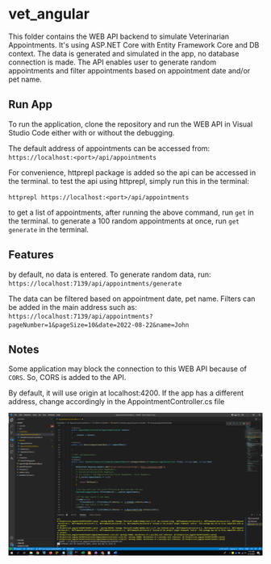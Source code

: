 # vet_angular

This folder contains the WEB API backend to simulate Veterinarian Appointments. It's using ASP.NET Core with Entity Framework Core and DB context.
The data is generated and simulated in the app, no database connection is made.
The API enables user to generate random appointments and filter appointments based on appointment date and/or pet name.

## Run App

To run the application, clone the repository and run the WEB API in Visual Studio Code either with or without the debugging.

The default address of appointments can be accessed from:
`https://localhost:<port>/api/appointments`

For convenience, httprepl package is added so the api can be accessed in the terminal. to test the api using httprepl, simply run this in the terminal:

`httprepl https://localhost:<port>/api/appointments`

to get a list of appointments, after running the above command, run `get` in the terminal.
to generate a 100 random appointments at once, run `get generate` in the terminal.

## Features

by default, no data is entered. To generate random data, run:
`https://localhost:7139/api/appointments/generate`

The data can be filtered based on appointment date, pet name. Filters can be added in the main address such as:
`https://localhost:7139/api/appointments?pageNumber=1&pageSize=10&date=2022-08-22&name=John`

## Notes

Some application may block the connection to this WEB API because of `CORS`. So, CORS is added to the API.

By default, it will use origin at localhost:4200. If the app has a different address, change accordingly in the AppointmentController.cs file

![Alt text](https://github.com/FaisZ/vet_angular/blob/fbb6e5e83e9ac48bc61492876146b35859e512a6/Images/Picture1.png)
